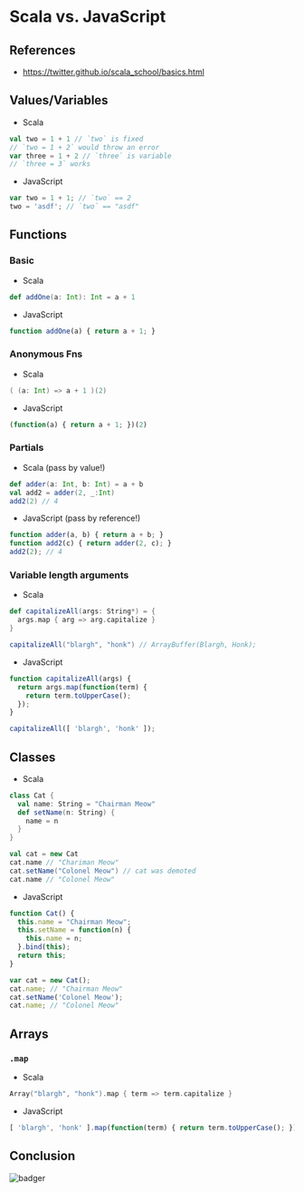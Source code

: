 # Scala vs. JavaScript

## References

- https://twitter.github.io/scala_school/basics.html

## Values/Variables

- Scala
```scala
val two = 1 + 1 // `two` is fixed
// `two = 1 + 2` would throw an error
var three = 1 + 2 // `three` is variable
// `three = 3` works
```

- JavaScript
```javascript
var two = 1 + 1; // `two` == 2
two = 'asdf'; // `two` == "asdf"
```

## Functions

### Basic

- Scala
```scala
def addOne(a: Int): Int = a + 1
```

- JavaScript
```javascript
function addOne(a) { return a + 1; }
```

### Anonymous Fns

- Scala
```scala
( (a: Int) => a + 1 )(2)
```

- JavaScript
```javascript
(function(a) { return a + 1; })(2)
```

### Partials

- Scala (pass by value!)
```scala
def adder(a: Int, b: Int) = a + b
val add2 = adder(2, _:Int)
add2(2) // 4
```

- JavaScript (pass by reference!)
```javascript
function adder(a, b) { return a + b; }
function add2(c) { return adder(2, c); }
add2(2); // 4
```

### Variable length arguments

- Scala
```scala
def capitalizeAll(args: String*) = {
  args.map { arg => arg.capitalize }
}

capitalizeAll("blargh", "honk") // ArrayBuffer(Blargh, Honk);
```

- JavaScript
```javascript
function capitalizeAll(args) {
  return args.map(function(term) {
    return term.toUpperCase();
  });
}

capitalizeAll([ 'blargh', 'honk' ]);
```

## Classes

- Scala
```scala
class Cat {
  val name: String = "Chairman Meow"
  def setName(n: String) {
    name = n
  }
}

val cat = new Cat
cat.name // "Chariman Meow"
cat.setName("Colonel Meow") // cat was demoted
cat.name // "Colonel Meow"
```

- JavaScript
```javascript
function Cat() {
  this.name = "Chairman Meow";
  this.setName = function(n) {
    this.name = n;
  }.bind(this);
  return this;
}

var cat = new Cat();
cat.name; // "Chairman Meow"
cat.setName('Colonel Meow');
cat.name; // "Colonel Meow"
```

## Arrays

### `.map`

- Scala
```scala
Array("blargh", "honk").map { term => term.capitalize }
```

- JavaScript
```javascript
[ 'blargh', 'honk' ].map(function(term) { return term.toUpperCase(); });
```

## Conclusion
![badger](badger_nope.gif)
